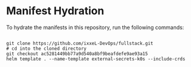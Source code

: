
# Manifest Hydration

To hydrate the manifests in this repository, run the following commands:

```shell

git clone https://github.com/ixxeL-DevOps/fullstack.git
# cd into the cloned directory
git checkout ac5281449bb77a9d540a8bf9beafdefe9ae93a15
helm template . --name-template external-secrets-k0s --include-crds
```